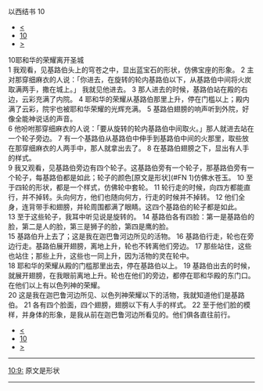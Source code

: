 ﻿





 以西结书 10




* [<](bible/EZK09.md)
* [10](bible/EZK.md)
* [>](bible/EZK11.md)



 
10耶和华的荣耀离开圣城  
1 我观看，见基路伯头上的穹苍之中，显出蓝宝石的形状，仿佛宝座的形象。 
2 主对那穿细麻衣的人说：「你进去，在旋转的轮内基路伯以下，从基路伯中间将火炭取满两手，撒在城上。」 我就见他进去。 
3 那人进去的时候，基路伯站在殿的右边，云彩充满了内院。 
4 耶和华的荣耀从基路伯那里上升，停在门槛以上；殿内满了云彩，院宇也被耶和华荣耀的光辉充满。 
5 基路伯翅膀的响声听到外院，好像全能神说话的声音。  
6 他吩咐那穿细麻衣的人说：「要从旋转的轮内基路伯中间取火。」那人就进去站在一个轮子旁边。 
7 有一个基路伯从基路伯中伸手到基路伯中间的火那里，取些放在那穿细麻衣的人两手中，那人就拿出去了。 
8 在基路伯翅膀之下，显出有人手的样式。  
9 我又观看，见基路伯旁边有四个轮子。这基路伯旁有一个轮子，那基路伯旁有一个轮子，每基路伯都是如此；轮子的颜色[原文是形状](#FN
1)仿佛水苍玉。 
10 至于四轮的形状，都是一个样式，仿佛轮中套轮。 
11 轮行走的时候，向四方都能直行，并不掉转。头向何方，他们也随向何方，行走的时候并不掉转。 
12 他们全身，连背带手和翅膀，并轮周围都满了眼睛。这四个基路伯的轮子都是如此。 
13 至于这些轮子，我耳中听见说是旋转的。 
14 基路伯各有四脸：第一是基路伯的脸，第二是人的脸，第三是狮子的脸，第四是鹰的脸。  
15 基路伯升上去了；这是我在迦巴鲁河边所见的活物。 
16 基路伯行走，轮也在旁边行走。基路伯展开翅膀，离地上升，轮也不转离他们旁边。 
17 那些站住，这些也站住；那些上升，这些也一同上升，因为活物的灵在轮中。  
18 耶和华的荣耀从殿的门槛那里出去，停在基路伯以上。 
19 基路伯出去的时候，就展开翅膀，在我眼前离地上升。轮也在他们的旁边，都停在耶和华殿的东门口。在他们以上有以色列神的荣耀。  
20 这是我在迦巴鲁河边所见、以色列神荣耀以下的活物，我就知道他们是基路伯。 
21 各有四个脸面，四个翅膀，翅膀以下有人手的样式。 
22 至于他们脸的模样，并身体的形象，是我从前在迦巴鲁河边所看见的。他们俱各直往前行。 
* [<](bible/EZK09.md)
* [10](bible/EZK.md)
* [>](bible/EZK11.md)





---


[10:9:](#V9)
原文是形状




---










